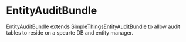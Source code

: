 # EntityAuditBundle
EntityAuditBundle extends [SimpleThingsEntityAuditBundle](https://github.com/simplethings/EntityAudit) to allow audit tables to reside on a spearte DB and entity manager.
